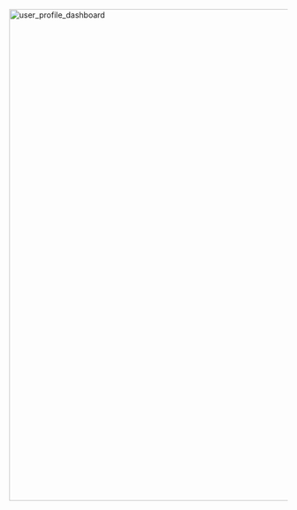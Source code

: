 <img width="774" height="890" alt="user_profile_dashboard" src="https://github.com/user-attachments/assets/506eeeed-f3b9-4c40-b138-3afda454f98e" />
